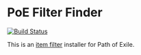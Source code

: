 # PoE Filter Finder

[![Build Status](https://travis-ci.org/icbat/poe-filter-finder.svg?branch=master)](https://travis-ci.org/icbat/poe-filter-finder)

This is an [item filter](http://pathofexile.gamepedia.com/Item_Filter) installer for Path of Exile.
